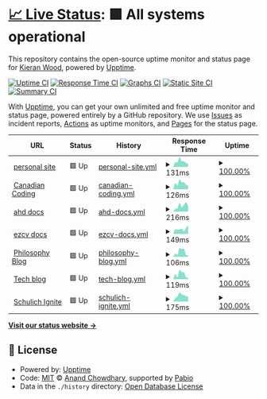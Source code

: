 # [📈 Live Status](https://descent098.github.io/up): <!--live status--> **🟩 All systems operational**

This repository contains the open-source uptime monitor and status page for [Kieran Wood](kieranwood.ca), powered by [Upptime](https://github.com/upptime/upptime).

[![Uptime CI](https://github.com/descent098/up/workflows/Uptime%20CI/badge.svg)](https://github.com/descent098/up/actions?query=workflow%3A%22Uptime+CI%22)
[![Response Time CI](https://github.com/descent098/up/workflows/Response%20Time%20CI/badge.svg)](https://github.com/descent098/up/actions?query=workflow%3A%22Response+Time+CI%22)
[![Graphs CI](https://github.com/descent098/up/workflows/Graphs%20CI/badge.svg)](https://github.com/descent098/up/actions?query=workflow%3A%22Graphs+CI%22)
[![Static Site CI](https://github.com/descent098/up/workflows/Static%20Site%20CI/badge.svg)](https://github.com/descent098/up/actions?query=workflow%3A%22Static+Site+CI%22)
[![Summary CI](https://github.com/descent098/up/workflows/Summary%20CI/badge.svg)](https://github.com/descent098/up/actions?query=workflow%3A%22Summary+CI%22)

With [Upptime](https://upptime.js.org), you can get your own unlimited and free uptime monitor and status page, powered entirely by a GitHub repository. We use [Issues](https://github.com/descent098/up/issues) as incident reports, [Actions](https://github.com/descent098/up/actions) as uptime monitors, and [Pages](https://descent098.github.io/up) for the status page.

<!--start: status pages-->
<!-- This summary is generated by Upptime (https://github.com/upptime/upptime) -->
<!-- Do not edit this manually, your changes will be overwritten -->
<!-- prettier-ignore -->
| URL | Status | History | Response Time | Uptime |
| --- | ------ | ------- | ------------- | ------ |
| <img alt="" src="https://icons.duckduckgo.com/ip3/kieranwood.ca.ico" height="13"> [personal site](https://kieranwood.ca) | 🟩 Up | [personal-site.yml](https://github.com/Descent098/up/commits/HEAD/history/personal-site.yml) | <details><summary><img alt="Response time graph" src="./graphs/personal-site/response-time-week.png" height="20"> 131ms</summary><br><a href="https://kieranwood.ca/history/personal-site"><img alt="Response time 143" src="https://img.shields.io/endpoint?url=https%3A%2F%2Fraw.githubusercontent.com%2FDescent098%2Fup%2FHEAD%2Fapi%2Fpersonal-site%2Fresponse-time.json"></a><br><a href="https://kieranwood.ca/history/personal-site"><img alt="24-hour response time 164" src="https://img.shields.io/endpoint?url=https%3A%2F%2Fraw.githubusercontent.com%2FDescent098%2Fup%2FHEAD%2Fapi%2Fpersonal-site%2Fresponse-time-day.json"></a><br><a href="https://kieranwood.ca/history/personal-site"><img alt="7-day response time 131" src="https://img.shields.io/endpoint?url=https%3A%2F%2Fraw.githubusercontent.com%2FDescent098%2Fup%2FHEAD%2Fapi%2Fpersonal-site%2Fresponse-time-week.json"></a><br><a href="https://kieranwood.ca/history/personal-site"><img alt="30-day response time 113" src="https://img.shields.io/endpoint?url=https%3A%2F%2Fraw.githubusercontent.com%2FDescent098%2Fup%2FHEAD%2Fapi%2Fpersonal-site%2Fresponse-time-month.json"></a><br><a href="https://kieranwood.ca/history/personal-site"><img alt="1-year response time 143" src="https://img.shields.io/endpoint?url=https%3A%2F%2Fraw.githubusercontent.com%2FDescent098%2Fup%2FHEAD%2Fapi%2Fpersonal-site%2Fresponse-time-year.json"></a></details> | <details><summary><a href="https://kieranwood.ca/history/personal-site">100.00%</a></summary><a href="https://kieranwood.ca/history/personal-site"><img alt="All-time uptime 100.00%" src="https://img.shields.io/endpoint?url=https%3A%2F%2Fraw.githubusercontent.com%2FDescent098%2Fup%2FHEAD%2Fapi%2Fpersonal-site%2Fuptime.json"></a><br><a href="https://kieranwood.ca/history/personal-site"><img alt="24-hour uptime 100.00%" src="https://img.shields.io/endpoint?url=https%3A%2F%2Fraw.githubusercontent.com%2FDescent098%2Fup%2FHEAD%2Fapi%2Fpersonal-site%2Fuptime-day.json"></a><br><a href="https://kieranwood.ca/history/personal-site"><img alt="7-day uptime 100.00%" src="https://img.shields.io/endpoint?url=https%3A%2F%2Fraw.githubusercontent.com%2FDescent098%2Fup%2FHEAD%2Fapi%2Fpersonal-site%2Fuptime-week.json"></a><br><a href="https://kieranwood.ca/history/personal-site"><img alt="30-day uptime 100.00%" src="https://img.shields.io/endpoint?url=https%3A%2F%2Fraw.githubusercontent.com%2FDescent098%2Fup%2FHEAD%2Fapi%2Fpersonal-site%2Fuptime-month.json"></a><br><a href="https://kieranwood.ca/history/personal-site"><img alt="1-year uptime 100.00%" src="https://img.shields.io/endpoint?url=https%3A%2F%2Fraw.githubusercontent.com%2FDescent098%2Fup%2FHEAD%2Fapi%2Fpersonal-site%2Fuptime-year.json"></a></details>
| <img alt="" src="https://icons.duckduckgo.com/ip3/canadiancoding.ca.ico" height="13"> [Canadian Coding](https://canadiancoding.ca) | 🟩 Up | [canadian-coding.yml](https://github.com/Descent098/up/commits/HEAD/history/canadian-coding.yml) | <details><summary><img alt="Response time graph" src="./graphs/canadian-coding/response-time-week.png" height="20"> 126ms</summary><br><a href="https://kieranwood.ca/history/canadian-coding"><img alt="Response time 164" src="https://img.shields.io/endpoint?url=https%3A%2F%2Fraw.githubusercontent.com%2FDescent098%2Fup%2FHEAD%2Fapi%2Fcanadian-coding%2Fresponse-time.json"></a><br><a href="https://kieranwood.ca/history/canadian-coding"><img alt="24-hour response time 133" src="https://img.shields.io/endpoint?url=https%3A%2F%2Fraw.githubusercontent.com%2FDescent098%2Fup%2FHEAD%2Fapi%2Fcanadian-coding%2Fresponse-time-day.json"></a><br><a href="https://kieranwood.ca/history/canadian-coding"><img alt="7-day response time 126" src="https://img.shields.io/endpoint?url=https%3A%2F%2Fraw.githubusercontent.com%2FDescent098%2Fup%2FHEAD%2Fapi%2Fcanadian-coding%2Fresponse-time-week.json"></a><br><a href="https://kieranwood.ca/history/canadian-coding"><img alt="30-day response time 115" src="https://img.shields.io/endpoint?url=https%3A%2F%2Fraw.githubusercontent.com%2FDescent098%2Fup%2FHEAD%2Fapi%2Fcanadian-coding%2Fresponse-time-month.json"></a><br><a href="https://kieranwood.ca/history/canadian-coding"><img alt="1-year response time 164" src="https://img.shields.io/endpoint?url=https%3A%2F%2Fraw.githubusercontent.com%2FDescent098%2Fup%2FHEAD%2Fapi%2Fcanadian-coding%2Fresponse-time-year.json"></a></details> | <details><summary><a href="https://kieranwood.ca/history/canadian-coding">100.00%</a></summary><a href="https://kieranwood.ca/history/canadian-coding"><img alt="All-time uptime 100.00%" src="https://img.shields.io/endpoint?url=https%3A%2F%2Fraw.githubusercontent.com%2FDescent098%2Fup%2FHEAD%2Fapi%2Fcanadian-coding%2Fuptime.json"></a><br><a href="https://kieranwood.ca/history/canadian-coding"><img alt="24-hour uptime 100.00%" src="https://img.shields.io/endpoint?url=https%3A%2F%2Fraw.githubusercontent.com%2FDescent098%2Fup%2FHEAD%2Fapi%2Fcanadian-coding%2Fuptime-day.json"></a><br><a href="https://kieranwood.ca/history/canadian-coding"><img alt="7-day uptime 100.00%" src="https://img.shields.io/endpoint?url=https%3A%2F%2Fraw.githubusercontent.com%2FDescent098%2Fup%2FHEAD%2Fapi%2Fcanadian-coding%2Fuptime-week.json"></a><br><a href="https://kieranwood.ca/history/canadian-coding"><img alt="30-day uptime 100.00%" src="https://img.shields.io/endpoint?url=https%3A%2F%2Fraw.githubusercontent.com%2FDescent098%2Fup%2FHEAD%2Fapi%2Fcanadian-coding%2Fuptime-month.json"></a><br><a href="https://kieranwood.ca/history/canadian-coding"><img alt="1-year uptime 100.00%" src="https://img.shields.io/endpoint?url=https%3A%2F%2Fraw.githubusercontent.com%2FDescent098%2Fup%2FHEAD%2Fapi%2Fcanadian-coding%2Fuptime-year.json"></a></details>
| <img alt="" src="https://icons.duckduckgo.com/ip3/ahd.readthedocs.io.ico" height="13"> [ahd docs](https://ahd.readthedocs.io/en/latest/) | 🟩 Up | [ahd-docs.yml](https://github.com/Descent098/up/commits/HEAD/history/ahd-docs.yml) | <details><summary><img alt="Response time graph" src="./graphs/ahd-docs/response-time-week.png" height="20"> 216ms</summary><br><a href="https://kieranwood.ca/history/ahd-docs"><img alt="Response time 174" src="https://img.shields.io/endpoint?url=https%3A%2F%2Fraw.githubusercontent.com%2FDescent098%2Fup%2FHEAD%2Fapi%2Fahd-docs%2Fresponse-time.json"></a><br><a href="https://kieranwood.ca/history/ahd-docs"><img alt="24-hour response time 199" src="https://img.shields.io/endpoint?url=https%3A%2F%2Fraw.githubusercontent.com%2FDescent098%2Fup%2FHEAD%2Fapi%2Fahd-docs%2Fresponse-time-day.json"></a><br><a href="https://kieranwood.ca/history/ahd-docs"><img alt="7-day response time 216" src="https://img.shields.io/endpoint?url=https%3A%2F%2Fraw.githubusercontent.com%2FDescent098%2Fup%2FHEAD%2Fapi%2Fahd-docs%2Fresponse-time-week.json"></a><br><a href="https://kieranwood.ca/history/ahd-docs"><img alt="30-day response time 170" src="https://img.shields.io/endpoint?url=https%3A%2F%2Fraw.githubusercontent.com%2FDescent098%2Fup%2FHEAD%2Fapi%2Fahd-docs%2Fresponse-time-month.json"></a><br><a href="https://kieranwood.ca/history/ahd-docs"><img alt="1-year response time 174" src="https://img.shields.io/endpoint?url=https%3A%2F%2Fraw.githubusercontent.com%2FDescent098%2Fup%2FHEAD%2Fapi%2Fahd-docs%2Fresponse-time-year.json"></a></details> | <details><summary><a href="https://kieranwood.ca/history/ahd-docs">100.00%</a></summary><a href="https://kieranwood.ca/history/ahd-docs"><img alt="All-time uptime 100.00%" src="https://img.shields.io/endpoint?url=https%3A%2F%2Fraw.githubusercontent.com%2FDescent098%2Fup%2FHEAD%2Fapi%2Fahd-docs%2Fuptime.json"></a><br><a href="https://kieranwood.ca/history/ahd-docs"><img alt="24-hour uptime 100.00%" src="https://img.shields.io/endpoint?url=https%3A%2F%2Fraw.githubusercontent.com%2FDescent098%2Fup%2FHEAD%2Fapi%2Fahd-docs%2Fuptime-day.json"></a><br><a href="https://kieranwood.ca/history/ahd-docs"><img alt="7-day uptime 100.00%" src="https://img.shields.io/endpoint?url=https%3A%2F%2Fraw.githubusercontent.com%2FDescent098%2Fup%2FHEAD%2Fapi%2Fahd-docs%2Fuptime-week.json"></a><br><a href="https://kieranwood.ca/history/ahd-docs"><img alt="30-day uptime 100.00%" src="https://img.shields.io/endpoint?url=https%3A%2F%2Fraw.githubusercontent.com%2FDescent098%2Fup%2FHEAD%2Fapi%2Fahd-docs%2Fuptime-month.json"></a><br><a href="https://kieranwood.ca/history/ahd-docs"><img alt="1-year uptime 100.00%" src="https://img.shields.io/endpoint?url=https%3A%2F%2Fraw.githubusercontent.com%2FDescent098%2Fup%2FHEAD%2Fapi%2Fahd-docs%2Fuptime-year.json"></a></details>
| <img alt="" src="https://icons.duckduckgo.com/ip3/ezcv.readthedocs.io.ico" height="13"> [ezcv docs](https://ezcv.readthedocs.io/en/latest/) | 🟩 Up | [ezcv-docs.yml](https://github.com/Descent098/up/commits/HEAD/history/ezcv-docs.yml) | <details><summary><img alt="Response time graph" src="./graphs/ezcv-docs/response-time-week.png" height="20"> 149ms</summary><br><a href="https://kieranwood.ca/history/ezcv-docs"><img alt="Response time 160" src="https://img.shields.io/endpoint?url=https%3A%2F%2Fraw.githubusercontent.com%2FDescent098%2Fup%2FHEAD%2Fapi%2Fezcv-docs%2Fresponse-time.json"></a><br><a href="https://kieranwood.ca/history/ezcv-docs"><img alt="24-hour response time 63" src="https://img.shields.io/endpoint?url=https%3A%2F%2Fraw.githubusercontent.com%2FDescent098%2Fup%2FHEAD%2Fapi%2Fezcv-docs%2Fresponse-time-day.json"></a><br><a href="https://kieranwood.ca/history/ezcv-docs"><img alt="7-day response time 149" src="https://img.shields.io/endpoint?url=https%3A%2F%2Fraw.githubusercontent.com%2FDescent098%2Fup%2FHEAD%2Fapi%2Fezcv-docs%2Fresponse-time-week.json"></a><br><a href="https://kieranwood.ca/history/ezcv-docs"><img alt="30-day response time 154" src="https://img.shields.io/endpoint?url=https%3A%2F%2Fraw.githubusercontent.com%2FDescent098%2Fup%2FHEAD%2Fapi%2Fezcv-docs%2Fresponse-time-month.json"></a><br><a href="https://kieranwood.ca/history/ezcv-docs"><img alt="1-year response time 160" src="https://img.shields.io/endpoint?url=https%3A%2F%2Fraw.githubusercontent.com%2FDescent098%2Fup%2FHEAD%2Fapi%2Fezcv-docs%2Fresponse-time-year.json"></a></details> | <details><summary><a href="https://kieranwood.ca/history/ezcv-docs">100.00%</a></summary><a href="https://kieranwood.ca/history/ezcv-docs"><img alt="All-time uptime 100.00%" src="https://img.shields.io/endpoint?url=https%3A%2F%2Fraw.githubusercontent.com%2FDescent098%2Fup%2FHEAD%2Fapi%2Fezcv-docs%2Fuptime.json"></a><br><a href="https://kieranwood.ca/history/ezcv-docs"><img alt="24-hour uptime 100.00%" src="https://img.shields.io/endpoint?url=https%3A%2F%2Fraw.githubusercontent.com%2FDescent098%2Fup%2FHEAD%2Fapi%2Fezcv-docs%2Fuptime-day.json"></a><br><a href="https://kieranwood.ca/history/ezcv-docs"><img alt="7-day uptime 100.00%" src="https://img.shields.io/endpoint?url=https%3A%2F%2Fraw.githubusercontent.com%2FDescent098%2Fup%2FHEAD%2Fapi%2Fezcv-docs%2Fuptime-week.json"></a><br><a href="https://kieranwood.ca/history/ezcv-docs"><img alt="30-day uptime 100.00%" src="https://img.shields.io/endpoint?url=https%3A%2F%2Fraw.githubusercontent.com%2FDescent098%2Fup%2FHEAD%2Fapi%2Fezcv-docs%2Fuptime-month.json"></a><br><a href="https://kieranwood.ca/history/ezcv-docs"><img alt="1-year uptime 100.00%" src="https://img.shields.io/endpoint?url=https%3A%2F%2Fraw.githubusercontent.com%2FDescent098%2Fup%2FHEAD%2Fapi%2Fezcv-docs%2Fuptime-year.json"></a></details>
| <img alt="" src="https://icons.duckduckgo.com/ip3/kieranwood.ca.ico" height="13"> [Philosophy Blog](https://kieranwood.ca/philosophy) | 🟩 Up | [philosophy-blog.yml](https://github.com/Descent098/up/commits/HEAD/history/philosophy-blog.yml) | <details><summary><img alt="Response time graph" src="./graphs/philosophy-blog/response-time-week.png" height="20"> 106ms</summary><br><a href="https://kieranwood.ca/history/philosophy-blog"><img alt="Response time 104" src="https://img.shields.io/endpoint?url=https%3A%2F%2Fraw.githubusercontent.com%2FDescent098%2Fup%2FHEAD%2Fapi%2Fphilosophy-blog%2Fresponse-time.json"></a><br><a href="https://kieranwood.ca/history/philosophy-blog"><img alt="24-hour response time 107" src="https://img.shields.io/endpoint?url=https%3A%2F%2Fraw.githubusercontent.com%2FDescent098%2Fup%2FHEAD%2Fapi%2Fphilosophy-blog%2Fresponse-time-day.json"></a><br><a href="https://kieranwood.ca/history/philosophy-blog"><img alt="7-day response time 106" src="https://img.shields.io/endpoint?url=https%3A%2F%2Fraw.githubusercontent.com%2FDescent098%2Fup%2FHEAD%2Fapi%2Fphilosophy-blog%2Fresponse-time-week.json"></a><br><a href="https://kieranwood.ca/history/philosophy-blog"><img alt="30-day response time 76" src="https://img.shields.io/endpoint?url=https%3A%2F%2Fraw.githubusercontent.com%2FDescent098%2Fup%2FHEAD%2Fapi%2Fphilosophy-blog%2Fresponse-time-month.json"></a><br><a href="https://kieranwood.ca/history/philosophy-blog"><img alt="1-year response time 104" src="https://img.shields.io/endpoint?url=https%3A%2F%2Fraw.githubusercontent.com%2FDescent098%2Fup%2FHEAD%2Fapi%2Fphilosophy-blog%2Fresponse-time-year.json"></a></details> | <details><summary><a href="https://kieranwood.ca/history/philosophy-blog">100.00%</a></summary><a href="https://kieranwood.ca/history/philosophy-blog"><img alt="All-time uptime 100.00%" src="https://img.shields.io/endpoint?url=https%3A%2F%2Fraw.githubusercontent.com%2FDescent098%2Fup%2FHEAD%2Fapi%2Fphilosophy-blog%2Fuptime.json"></a><br><a href="https://kieranwood.ca/history/philosophy-blog"><img alt="24-hour uptime 100.00%" src="https://img.shields.io/endpoint?url=https%3A%2F%2Fraw.githubusercontent.com%2FDescent098%2Fup%2FHEAD%2Fapi%2Fphilosophy-blog%2Fuptime-day.json"></a><br><a href="https://kieranwood.ca/history/philosophy-blog"><img alt="7-day uptime 100.00%" src="https://img.shields.io/endpoint?url=https%3A%2F%2Fraw.githubusercontent.com%2FDescent098%2Fup%2FHEAD%2Fapi%2Fphilosophy-blog%2Fuptime-week.json"></a><br><a href="https://kieranwood.ca/history/philosophy-blog"><img alt="30-day uptime 100.00%" src="https://img.shields.io/endpoint?url=https%3A%2F%2Fraw.githubusercontent.com%2FDescent098%2Fup%2FHEAD%2Fapi%2Fphilosophy-blog%2Fuptime-month.json"></a><br><a href="https://kieranwood.ca/history/philosophy-blog"><img alt="1-year uptime 100.00%" src="https://img.shields.io/endpoint?url=https%3A%2F%2Fraw.githubusercontent.com%2FDescent098%2Fup%2FHEAD%2Fapi%2Fphilosophy-blog%2Fuptime-year.json"></a></details>
| <img alt="" src="https://icons.duckduckgo.com/ip3/kieranwood.ca.ico" height="13"> [Tech blog](https://kieranwood.ca/tech) | 🟩 Up | [tech-blog.yml](https://github.com/Descent098/up/commits/HEAD/history/tech-blog.yml) | <details><summary><img alt="Response time graph" src="./graphs/tech-blog/response-time-week.png" height="20"> 119ms</summary><br><a href="https://kieranwood.ca/history/tech-blog"><img alt="Response time 104" src="https://img.shields.io/endpoint?url=https%3A%2F%2Fraw.githubusercontent.com%2FDescent098%2Fup%2FHEAD%2Fapi%2Ftech-blog%2Fresponse-time.json"></a><br><a href="https://kieranwood.ca/history/tech-blog"><img alt="24-hour response time 193" src="https://img.shields.io/endpoint?url=https%3A%2F%2Fraw.githubusercontent.com%2FDescent098%2Fup%2FHEAD%2Fapi%2Ftech-blog%2Fresponse-time-day.json"></a><br><a href="https://kieranwood.ca/history/tech-blog"><img alt="7-day response time 119" src="https://img.shields.io/endpoint?url=https%3A%2F%2Fraw.githubusercontent.com%2FDescent098%2Fup%2FHEAD%2Fapi%2Ftech-blog%2Fresponse-time-week.json"></a><br><a href="https://kieranwood.ca/history/tech-blog"><img alt="30-day response time 84" src="https://img.shields.io/endpoint?url=https%3A%2F%2Fraw.githubusercontent.com%2FDescent098%2Fup%2FHEAD%2Fapi%2Ftech-blog%2Fresponse-time-month.json"></a><br><a href="https://kieranwood.ca/history/tech-blog"><img alt="1-year response time 104" src="https://img.shields.io/endpoint?url=https%3A%2F%2Fraw.githubusercontent.com%2FDescent098%2Fup%2FHEAD%2Fapi%2Ftech-blog%2Fresponse-time-year.json"></a></details> | <details><summary><a href="https://kieranwood.ca/history/tech-blog">100.00%</a></summary><a href="https://kieranwood.ca/history/tech-blog"><img alt="All-time uptime 100.00%" src="https://img.shields.io/endpoint?url=https%3A%2F%2Fraw.githubusercontent.com%2FDescent098%2Fup%2FHEAD%2Fapi%2Ftech-blog%2Fuptime.json"></a><br><a href="https://kieranwood.ca/history/tech-blog"><img alt="24-hour uptime 100.00%" src="https://img.shields.io/endpoint?url=https%3A%2F%2Fraw.githubusercontent.com%2FDescent098%2Fup%2FHEAD%2Fapi%2Ftech-blog%2Fuptime-day.json"></a><br><a href="https://kieranwood.ca/history/tech-blog"><img alt="7-day uptime 100.00%" src="https://img.shields.io/endpoint?url=https%3A%2F%2Fraw.githubusercontent.com%2FDescent098%2Fup%2FHEAD%2Fapi%2Ftech-blog%2Fuptime-week.json"></a><br><a href="https://kieranwood.ca/history/tech-blog"><img alt="30-day uptime 100.00%" src="https://img.shields.io/endpoint?url=https%3A%2F%2Fraw.githubusercontent.com%2FDescent098%2Fup%2FHEAD%2Fapi%2Ftech-blog%2Fuptime-month.json"></a><br><a href="https://kieranwood.ca/history/tech-blog"><img alt="1-year uptime 100.00%" src="https://img.shields.io/endpoint?url=https%3A%2F%2Fraw.githubusercontent.com%2FDescent098%2Fup%2FHEAD%2Fapi%2Ftech-blog%2Fuptime-year.json"></a></details>
| <img alt="" src="https://icons.duckduckgo.com/ip3/schulichignite.com.ico" height="13"> [Schulich Ignite](https://schulichignite.com) | 🟩 Up | [schulich-ignite.yml](https://github.com/Descent098/up/commits/HEAD/history/schulich-ignite.yml) | <details><summary><img alt="Response time graph" src="./graphs/schulich-ignite/response-time-week.png" height="20"> 175ms</summary><br><a href="https://kieranwood.ca/history/schulich-ignite"><img alt="Response time 159" src="https://img.shields.io/endpoint?url=https%3A%2F%2Fraw.githubusercontent.com%2FDescent098%2Fup%2FHEAD%2Fapi%2Fschulich-ignite%2Fresponse-time.json"></a><br><a href="https://kieranwood.ca/history/schulich-ignite"><img alt="24-hour response time 205" src="https://img.shields.io/endpoint?url=https%3A%2F%2Fraw.githubusercontent.com%2FDescent098%2Fup%2FHEAD%2Fapi%2Fschulich-ignite%2Fresponse-time-day.json"></a><br><a href="https://kieranwood.ca/history/schulich-ignite"><img alt="7-day response time 175" src="https://img.shields.io/endpoint?url=https%3A%2F%2Fraw.githubusercontent.com%2FDescent098%2Fup%2FHEAD%2Fapi%2Fschulich-ignite%2Fresponse-time-week.json"></a><br><a href="https://kieranwood.ca/history/schulich-ignite"><img alt="30-day response time 138" src="https://img.shields.io/endpoint?url=https%3A%2F%2Fraw.githubusercontent.com%2FDescent098%2Fup%2FHEAD%2Fapi%2Fschulich-ignite%2Fresponse-time-month.json"></a><br><a href="https://kieranwood.ca/history/schulich-ignite"><img alt="1-year response time 159" src="https://img.shields.io/endpoint?url=https%3A%2F%2Fraw.githubusercontent.com%2FDescent098%2Fup%2FHEAD%2Fapi%2Fschulich-ignite%2Fresponse-time-year.json"></a></details> | <details><summary><a href="https://kieranwood.ca/history/schulich-ignite">100.00%</a></summary><a href="https://kieranwood.ca/history/schulich-ignite"><img alt="All-time uptime 100.00%" src="https://img.shields.io/endpoint?url=https%3A%2F%2Fraw.githubusercontent.com%2FDescent098%2Fup%2FHEAD%2Fapi%2Fschulich-ignite%2Fuptime.json"></a><br><a href="https://kieranwood.ca/history/schulich-ignite"><img alt="24-hour uptime 100.00%" src="https://img.shields.io/endpoint?url=https%3A%2F%2Fraw.githubusercontent.com%2FDescent098%2Fup%2FHEAD%2Fapi%2Fschulich-ignite%2Fuptime-day.json"></a><br><a href="https://kieranwood.ca/history/schulich-ignite"><img alt="7-day uptime 100.00%" src="https://img.shields.io/endpoint?url=https%3A%2F%2Fraw.githubusercontent.com%2FDescent098%2Fup%2FHEAD%2Fapi%2Fschulich-ignite%2Fuptime-week.json"></a><br><a href="https://kieranwood.ca/history/schulich-ignite"><img alt="30-day uptime 100.00%" src="https://img.shields.io/endpoint?url=https%3A%2F%2Fraw.githubusercontent.com%2FDescent098%2Fup%2FHEAD%2Fapi%2Fschulich-ignite%2Fuptime-month.json"></a><br><a href="https://kieranwood.ca/history/schulich-ignite"><img alt="1-year uptime 100.00%" src="https://img.shields.io/endpoint?url=https%3A%2F%2Fraw.githubusercontent.com%2FDescent098%2Fup%2FHEAD%2Fapi%2Fschulich-ignite%2Fuptime-year.json"></a></details>

<!--end: status pages-->

[**Visit our status website →**](https://descent098.github.io/up)

## 📄 License

- Powered by: [Upptime](https://github.com/upptime/upptime)
- Code: [MIT](./LICENSE) © [Anand Chowdhary](https://anandchowdhary.com), supported by [Pabio](https://pabio.com)
- Data in the `./history` directory: [Open Database License](https://opendatacommons.org/licenses/odbl/1-0/)
